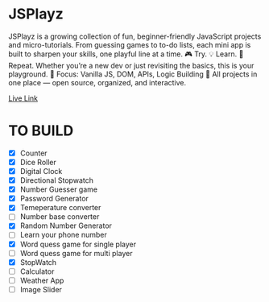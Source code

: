<!-- @format -->

# JSPlayz

JSPlayz is a growing collection of fun, beginner-friendly JavaScript projects and micro-tutorials. From guessing games to to-do lists, each mini app is built to sharpen your skills, one playful line at a time. 🎮 Try. 💡 Learn. 🔁 Repeat. Whether you’re a new dev or just revisiting the basics, this is your playground. 🧠 Focus: Vanilla JS, DOM, APIs, Logic Building 💾 All projects in one place — open source, organized, and interactive.

[Live Link](https://nickfrost2.github.io/JSPlayz/ "JSPlayz")

# TO BUILD

- [x] Counter
- [x] Dice Roller
- [x] Digital Clock
- [x] Directional Stopwatch
- [x] Number Guesser game
- [x] Password Generator
- [x] Temeperature converter
- [ ] Number base converter
- [x] Random Number Generator
- [ ] Learn your phone number
- [x] Word quess game for single player
- [ ] Word quess game for multi player
- [x] StopWatch
- [ ] Calculator
- [ ] Weather App
- [ ] Image Slider
